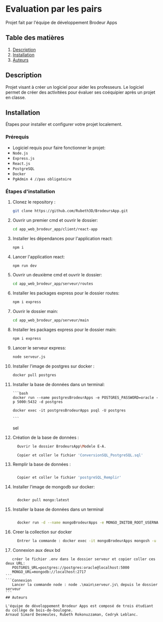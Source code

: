 # Evaluation par les pairs

Projet fait par l'équipe de développement Brodeur Apps

## Table des matières

1. [Description](#description)
2. [Installation](#installation)
3. [Auteurs](#auteurs)

## Description

Projet visant à créer un logiciel pour aider les professeurs. Le logiciel permet de créer des activitées pour évaluer ses coéquipier après un projet en classe.

## Installation

Étapes pour installer et configurer votre projet localement.

### Prérequis

- Logiciel requis pour faire fonctionner le projet:
- `Node.js`
- `Express.js`
- `React.js`
- `PostgreSQL`
- `Docker`
- `PgAdmin 4 //pas obligatoire`

### Étapes d'installation

1.  Clonez le repository :

    ```bash
    git clone https://github.com/Rubeth3D/BrodeursApp.git
    ```

2.  Ouvrir un premier cmd et ouvrir le dossier:

    ```bash
    cd app_web_brodeur_app/client/react-app
    ```

3.  Installer les dépendances pour l'application react:

    ```bash
    npm i
    ```

4.  Lancer l'application react:

    ```bash
    npm run dev
    ```

5.  Ouvrir un deuxième cmd et ouvrir le dossier:

    ```bash
    cd app_web_brodeur_app/serveur/routes
    ```

6.  Installer les packages express pour le dossier routes:

    ```bash
    npm i express
    ```

7.  Ouvrir le dossier main:

    ```bash
    cd app_web_brodeur_app/serveur/main
    ```

8.  Installer les packages express pour le dossier main:

    ```bash
    npm i express
    ```

9.  Lancer le serveur express:

    ```bash
    node serveur.js
    ```

10. Installer l'image de postgres sur docker :

    ```bash
    docker pull postgres
    ```

11. Installer la base de données dans un terminal:

        ```bash
        docker run --name postgresBrodeurApps -e POSTGRES_PASSWORD=oracle -p 5000:5432 -d postgres

        docker exec -it postgresBrodeurApps psql -U postgres

        ```

    sel

12. Création de la base de données :

    ```bash
      Ouvrir le dossier BrodeursApp\Modele E-A.

      Copier et coller le fichier 'ConversionSQL_PostgreSQL.sql'
    ```

13. Remplir la base de données :

    ```bash

      Copier et coller le fichier 'postgreSQL_Remplir'
    ```

14. Installer l'image de mongodb sur docker:

    ```bash

      docker pull mongo:latest
    ```

15. Installer la base de données dans un terminal

    ```bash

      docker run -d --name mongoBrodeurApps -e MONGO_INITDB_ROOT_USERNAME=mongoadmin -e MONGO_INITDB_ROOT_PASSWORD=mongo -p 2717:27017 mongo:latest
    ```

16. Creer la collection sur docker

    ```bash
      Entrer la commande : docker exec -it mongoBrodeurApps mongosh -u mongoadmin -p mongo

    ```

17. Connexion aux deux bd

````.env
   créer le fichier .env dans le dossier serveur et copier coller ces deux URL:
   POSTGRES_URL=postgres://postgres:oracle@localhost:5000
   MONGO_URL=mongodb://localhost:2717
```
```Connexion
   Lancer la commande node : node .\main\serveur.js\ depuis le dossier serveur
```
## Auteurs

L'équipe de développement Brodeur Apps est composé de trois étudiant du collège de bois-de-boulogne.
Arnaud Simard Desmeules, Rubeth Rokonuzzaman, Cedryk Leblanc.
````
